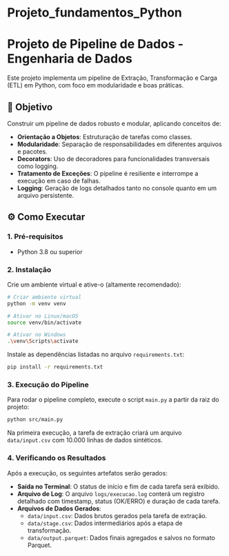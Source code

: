 # Projeto_fundamentos_Python

# Projeto de Pipeline de Dados - Engenharia de Dados

Este projeto implementa um pipeline de Extração, Transformação e Carga (ETL) em Python, com foco em modularidade e boas práticas.

## 🎯 Objetivo

Construir um pipeline de dados robusto e modular, aplicando conceitos de:

- **Orientação a Objetos**: Estruturação de tarefas como classes.
- **Modularidade**: Separação de responsabilidades em diferentes arquivos e pacotes.
- **Decorators**: Uso de decoradores para funcionalidades transversais como logging.
- **Tratamento de Exceções**: O pipeline é resiliente e interrompe a execução em caso de falhas.
- **Logging**: Geração de logs detalhados tanto no console quanto em um arquivo persistente.

## ⚙️ Como Executar

### 1. Pré-requisitos

- Python 3.8 ou superior

### 2. Instalação

Crie um ambiente virtual e ative-o (altamente recomendado):

```bash
# Criar ambiente virtual
python -m venv venv

# Ativar no Linux/macOS
source venv/bin/activate

# Ativar no Windows
.\venv\Scripts\activate
```

Instale as dependências listadas no arquivo `requirements.txt`:

```bash
pip install -r requirements.txt
```

### 3. Execução do Pipeline

Para rodar o pipeline completo, execute o script `main.py` a partir da raiz do projeto:

```bash
python src/main.py
```

Na primeira execução, a tarefa de extração criará um arquivo `data/input.csv` com 10.000 linhas de dados sintéticos.

### 4. Verificando os Resultados

Após a execução, os seguintes artefatos serão gerados:

- **Saída no Terminal**: O status de início e fim de cada tarefa será exibido.
- **Arquivo de Log**: O arquivo `logs/execucao.log` conterá um registro detalhado com timestamp, status (OK/ERRO) e duração de cada tarefa.
- **Arquivos de Dados Gerados**:
  - `data/input.csv`: Dados brutos gerados pela tarefa de extração.
  - `data/stage.csv`: Dados intermediários após a etapa de transformação.
  - `data/output.parquet`: Dados finais agregados e salvos no formato Parquet.
